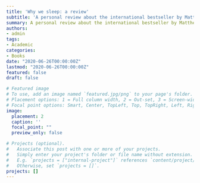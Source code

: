 ```yaml
---
title: 'Why we sleep: a review'
subtitle: 'A personal review about the international bestseller by Matthew Walker'
summary: A personal review about the international bestseller by Matthew Walker
authors:
- admin
tags:
- Academic
categories:
- Books
date: "2020-06-26T00:00:00Z"
lastmod: "2020-06-26T00:00:00Z"
featured: false
draft: false

# Featured image
# To use, add an image named `featured.jpg/png` to your page's folder.
# Placement options: 1 = Full column width, 2 = Out-set, 3 = Screen-width
# Focal point options: Smart, Center, TopLeft, Top, TopRight, Left, Right, BottomLeft, Bottom, BottomRight
image:
  placement: 2
  caption: ''
  focal_point: ""
  preview_only: false

# Projects (optional).
#   Associate this post with one or more of your projects.
#   Simply enter your project's folder or file name without extension.
#   E.g. `projects = ["internal-project"]` references `content/project/deep-learning/index.md`.
#   Otherwise, set `projects = []`.
projects: []
---
```


<!-- **This is my first review**

## Introduction

I want to start from narcolepsy (pag.253):


"Like a faulty light switch that endlessly flickers on and off, day and night, so goes the erratic sleep and wake experience suffered by a narcoleptic patient across each and every twenty-four-hour period."


and fatal familial insomnia (pag. 256):


"In addition, the signals sent from the brain down into the body that prepare us for sleep - the reduction of heart rate, blood pressure, and metabolism, and the lowering of core body temperature - all must pass through the thalamus on their way down the spinal cord, and are then mailed out to the different tissues and organs of the body. But those signals were thwarted by the damage to the thalamus, adding to the impossibility of sleep in the patients" -->

